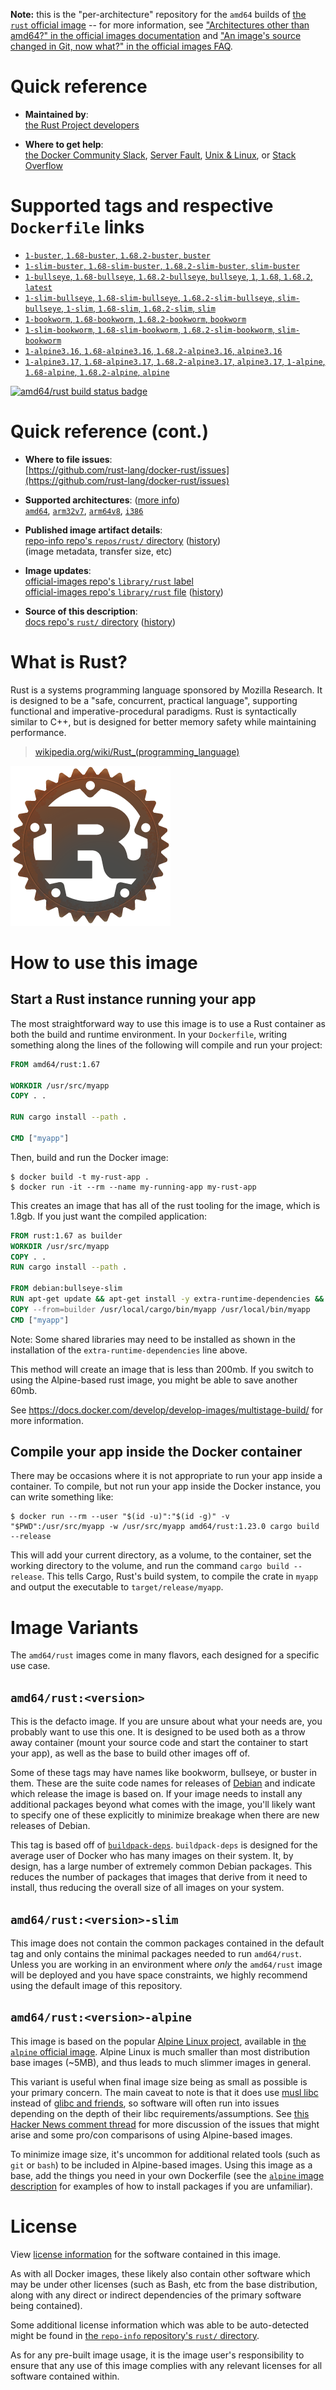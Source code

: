 <!--

********************************************************************************

WARNING:

    DO NOT EDIT "rust/README.md"

    IT IS AUTO-GENERATED

    (from the other files in "rust/" combined with a set of templates)

********************************************************************************

-->

**Note:** this is the "per-architecture" repository for the `amd64` builds of [the `rust` official image](https://hub.docker.com/_/rust) -- for more information, see ["Architectures other than amd64?" in the official images documentation](https://github.com/docker-library/official-images#architectures-other-than-amd64) and ["An image's source changed in Git, now what?" in the official images FAQ](https://github.com/docker-library/faq#an-images-source-changed-in-git-now-what).

# Quick reference

-	**Maintained by**:  
	[the Rust Project developers](https://github.com/rust-lang/docker-rust)

-	**Where to get help**:  
	[the Docker Community Slack](https://dockr.ly/comm-slack), [Server Fault](https://serverfault.com/help/on-topic), [Unix & Linux](https://unix.stackexchange.com/help/on-topic), or [Stack Overflow](https://stackoverflow.com/help/on-topic)

# Supported tags and respective `Dockerfile` links

-	[`1-buster`, `1.68-buster`, `1.68.2-buster`, `buster`](https://github.com/rust-lang/docker-rust/blob/5008b6a718c798c342bb318f76f3531088bf426f/1.68.2/buster/Dockerfile)
-	[`1-slim-buster`, `1.68-slim-buster`, `1.68.2-slim-buster`, `slim-buster`](https://github.com/rust-lang/docker-rust/blob/5008b6a718c798c342bb318f76f3531088bf426f/1.68.2/buster/slim/Dockerfile)
-	[`1-bullseye`, `1.68-bullseye`, `1.68.2-bullseye`, `bullseye`, `1`, `1.68`, `1.68.2`, `latest`](https://github.com/rust-lang/docker-rust/blob/5008b6a718c798c342bb318f76f3531088bf426f/1.68.2/bullseye/Dockerfile)
-	[`1-slim-bullseye`, `1.68-slim-bullseye`, `1.68.2-slim-bullseye`, `slim-bullseye`, `1-slim`, `1.68-slim`, `1.68.2-slim`, `slim`](https://github.com/rust-lang/docker-rust/blob/5008b6a718c798c342bb318f76f3531088bf426f/1.68.2/bullseye/slim/Dockerfile)
-	[`1-bookworm`, `1.68-bookworm`, `1.68.2-bookworm`, `bookworm`](https://github.com/rust-lang/docker-rust/blob/5008b6a718c798c342bb318f76f3531088bf426f/1.68.2/bookworm/Dockerfile)
-	[`1-slim-bookworm`, `1.68-slim-bookworm`, `1.68.2-slim-bookworm`, `slim-bookworm`](https://github.com/rust-lang/docker-rust/blob/5008b6a718c798c342bb318f76f3531088bf426f/1.68.2/bookworm/slim/Dockerfile)
-	[`1-alpine3.16`, `1.68-alpine3.16`, `1.68.2-alpine3.16`, `alpine3.16`](https://github.com/rust-lang/docker-rust/blob/5008b6a718c798c342bb318f76f3531088bf426f/1.68.2/alpine3.16/Dockerfile)
-	[`1-alpine3.17`, `1.68-alpine3.17`, `1.68.2-alpine3.17`, `alpine3.17`, `1-alpine`, `1.68-alpine`, `1.68.2-alpine`, `alpine`](https://github.com/rust-lang/docker-rust/blob/5008b6a718c798c342bb318f76f3531088bf426f/1.68.2/alpine3.17/Dockerfile)

[![amd64/rust build status badge](https://img.shields.io/jenkins/s/https/doi-janky.infosiftr.net/job/multiarch/job/amd64/job/rust.svg?label=amd64/rust%20%20build%20job)](https://doi-janky.infosiftr.net/job/multiarch/job/amd64/job/rust/)

# Quick reference (cont.)

-	**Where to file issues**:  
	[https://github.com/rust-lang/docker-rust/issues](https://github.com/rust-lang/docker-rust/issues)

-	**Supported architectures**: ([more info](https://github.com/docker-library/official-images#architectures-other-than-amd64))  
	[`amd64`](https://hub.docker.com/r/amd64/rust/), [`arm32v7`](https://hub.docker.com/r/arm32v7/rust/), [`arm64v8`](https://hub.docker.com/r/arm64v8/rust/), [`i386`](https://hub.docker.com/r/i386/rust/)

-	**Published image artifact details**:  
	[repo-info repo's `repos/rust/` directory](https://github.com/docker-library/repo-info/blob/master/repos/rust) ([history](https://github.com/docker-library/repo-info/commits/master/repos/rust))  
	(image metadata, transfer size, etc)

-	**Image updates**:  
	[official-images repo's `library/rust` label](https://github.com/docker-library/official-images/issues?q=label%3Alibrary%2Frust)  
	[official-images repo's `library/rust` file](https://github.com/docker-library/official-images/blob/master/library/rust) ([history](https://github.com/docker-library/official-images/commits/master/library/rust))

-	**Source of this description**:  
	[docs repo's `rust/` directory](https://github.com/docker-library/docs/tree/master/rust) ([history](https://github.com/docker-library/docs/commits/master/rust))

# What is Rust?

Rust is a systems programming language sponsored by Mozilla Research. It is designed to be a "safe, concurrent, practical language", supporting functional and imperative-procedural paradigms. Rust is syntactically similar to C++, but is designed for better memory safety while maintaining performance.

> [wikipedia.org/wiki/Rust_(programming_language)](https://en.wikipedia.org/wiki/Rust_%28programming_language%29)

![logo](https://raw.githubusercontent.com/docker-library/docs/a11c341c57de07fbccfed7b21ea92d4bc40130a2/rust/logo.png)

# How to use this image

## Start a Rust instance running your app

The most straightforward way to use this image is to use a Rust container as both the build and runtime environment. In your `Dockerfile`, writing something along the lines of the following will compile and run your project:

```dockerfile
FROM amd64/rust:1.67

WORKDIR /usr/src/myapp
COPY . .

RUN cargo install --path .

CMD ["myapp"]
```

Then, build and run the Docker image:

```console
$ docker build -t my-rust-app .
$ docker run -it --rm --name my-running-app my-rust-app
```

This creates an image that has all of the rust tooling for the image, which is 1.8gb. If you just want the compiled application:

```dockerfile
FROM rust:1.67 as builder
WORKDIR /usr/src/myapp
COPY . .
RUN cargo install --path .

FROM debian:bullseye-slim
RUN apt-get update && apt-get install -y extra-runtime-dependencies && rm -rf /var/lib/apt/lists/*
COPY --from=builder /usr/local/cargo/bin/myapp /usr/local/bin/myapp
CMD ["myapp"]
```

Note: Some shared libraries may need to be installed as shown in the installation of the `extra-runtime-dependencies` line above.

This method will create an image that is less than 200mb. If you switch to using the Alpine-based rust image, you might be able to save another 60mb.

See https://docs.docker.com/develop/develop-images/multistage-build/ for more information.

## Compile your app inside the Docker container

There may be occasions where it is not appropriate to run your app inside a container. To compile, but not run your app inside the Docker instance, you can write something like:

```console
$ docker run --rm --user "$(id -u)":"$(id -g)" -v "$PWD":/usr/src/myapp -w /usr/src/myapp amd64/rust:1.23.0 cargo build --release
```

This will add your current directory, as a volume, to the container, set the working directory to the volume, and run the command `cargo build --release`. This tells Cargo, Rust's build system, to compile the crate in `myapp` and output the executable to `target/release/myapp`.

# Image Variants

The `amd64/rust` images come in many flavors, each designed for a specific use case.

## `amd64/rust:<version>`

This is the defacto image. If you are unsure about what your needs are, you probably want to use this one. It is designed to be used both as a throw away container (mount your source code and start the container to start your app), as well as the base to build other images off of.

Some of these tags may have names like bookworm, bullseye, or buster in them. These are the suite code names for releases of [Debian](https://wiki.debian.org/DebianReleases) and indicate which release the image is based on. If your image needs to install any additional packages beyond what comes with the image, you'll likely want to specify one of these explicitly to minimize breakage when there are new releases of Debian.

This tag is based off of [`buildpack-deps`](https://hub.docker.com/_/buildpack-deps/). `buildpack-deps` is designed for the average user of Docker who has many images on their system. It, by design, has a large number of extremely common Debian packages. This reduces the number of packages that images that derive from it need to install, thus reducing the overall size of all images on your system.

## `amd64/rust:<version>-slim`

This image does not contain the common packages contained in the default tag and only contains the minimal packages needed to run `amd64/rust`. Unless you are working in an environment where *only* the `amd64/rust` image will be deployed and you have space constraints, we highly recommend using the default image of this repository.

## `amd64/rust:<version>-alpine`

This image is based on the popular [Alpine Linux project](https://alpinelinux.org), available in [the `alpine` official image](https://hub.docker.com/_/alpine). Alpine Linux is much smaller than most distribution base images (~5MB), and thus leads to much slimmer images in general.

This variant is useful when final image size being as small as possible is your primary concern. The main caveat to note is that it does use [musl libc](https://musl.libc.org) instead of [glibc and friends](https://www.etalabs.net/compare_libcs.html), so software will often run into issues depending on the depth of their libc requirements/assumptions. See [this Hacker News comment thread](https://news.ycombinator.com/item?id=10782897) for more discussion of the issues that might arise and some pro/con comparisons of using Alpine-based images.

To minimize image size, it's uncommon for additional related tools (such as `git` or `bash`) to be included in Alpine-based images. Using this image as a base, add the things you need in your own Dockerfile (see the [`alpine` image description](https://hub.docker.com/_/alpine/) for examples of how to install packages if you are unfamiliar).

# License

View [license information](https://www.rust-lang.org/en-US/legal.html) for the software contained in this image.

As with all Docker images, these likely also contain other software which may be under other licenses (such as Bash, etc from the base distribution, along with any direct or indirect dependencies of the primary software being contained).

Some additional license information which was able to be auto-detected might be found in [the `repo-info` repository's `rust/` directory](https://github.com/docker-library/repo-info/tree/master/repos/rust).

As for any pre-built image usage, it is the image user's responsibility to ensure that any use of this image complies with any relevant licenses for all software contained within.
